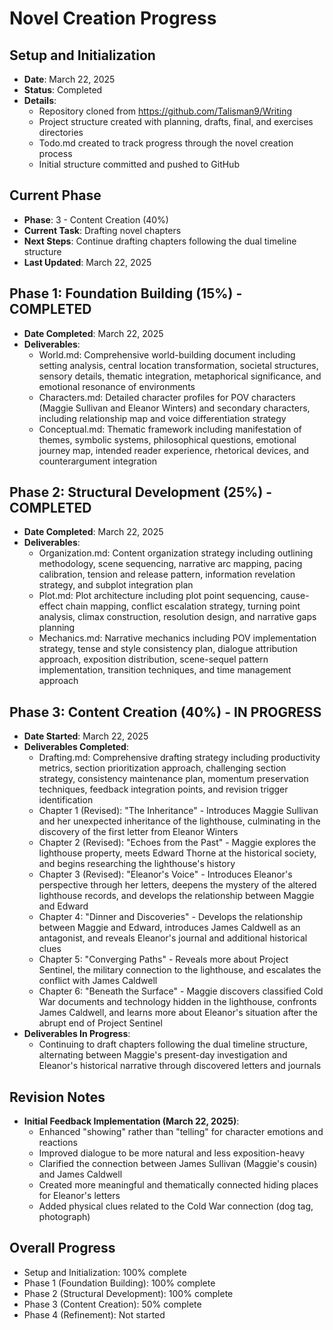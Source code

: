 # Novel Creation Progress

## Setup and Initialization
- **Date**: March 22, 2025
- **Status**: Completed
- **Details**: 
  - Repository cloned from https://github.com/Talisman9/Writing
  - Project structure created with planning, drafts, final, and exercises directories
  - Todo.md created to track progress through the novel creation process
  - Initial structure committed and pushed to GitHub

## Current Phase
- **Phase**: 3 - Content Creation (40%)
- **Current Task**: Drafting novel chapters
- **Next Steps**: Continue drafting chapters following the dual timeline structure
- **Last Updated**: March 22, 2025

## Phase 1: Foundation Building (15%) - COMPLETED
- **Date Completed**: March 22, 2025
- **Deliverables**:
  - World.md: Comprehensive world-building document including setting analysis, central location transformation, societal structures, sensory details, thematic integration, metaphorical significance, and emotional resonance of environments
  - Characters.md: Detailed character profiles for POV characters (Maggie Sullivan and Eleanor Winters) and secondary characters, including relationship map and voice differentiation strategy
  - Conceptual.md: Thematic framework including manifestation of themes, symbolic systems, philosophical questions, emotional journey map, intended reader experience, rhetorical devices, and counterargument integration

## Phase 2: Structural Development (25%) - COMPLETED
- **Date Completed**: March 22, 2025
- **Deliverables**:
  - Organization.md: Content organization strategy including outlining methodology, scene sequencing, narrative arc mapping, pacing calibration, tension and release pattern, information revelation strategy, and subplot integration plan
  - Plot.md: Plot architecture including plot point sequencing, cause-effect chain mapping, conflict escalation strategy, turning point analysis, climax construction, resolution design, and narrative gaps planning
  - Mechanics.md: Narrative mechanics including POV implementation strategy, tense and style consistency plan, dialogue attribution approach, exposition distribution, scene-sequel pattern implementation, transition techniques, and time management approach

## Phase 3: Content Creation (40%) - IN PROGRESS
- **Date Started**: March 22, 2025
- **Deliverables Completed**:
  - Drafting.md: Comprehensive drafting strategy including productivity metrics, section prioritization approach, challenging section strategy, consistency maintenance plan, momentum preservation techniques, feedback integration points, and revision trigger identification
  - Chapter 1 (Revised): "The Inheritance" - Introduces Maggie Sullivan and her unexpected inheritance of the lighthouse, culminating in the discovery of the first letter from Eleanor Winters
  - Chapter 2 (Revised): "Echoes from the Past" - Maggie explores the lighthouse property, meets Edward Thorne at the historical society, and begins researching the lighthouse's history
  - Chapter 3 (Revised): "Eleanor's Voice" - Introduces Eleanor's perspective through her letters, deepens the mystery of the altered lighthouse records, and develops the relationship between Maggie and Edward
  - Chapter 4: "Dinner and Discoveries" - Develops the relationship between Maggie and Edward, introduces James Caldwell as an antagonist, and reveals Eleanor's journal and additional historical clues
  - Chapter 5: "Converging Paths" - Reveals more about Project Sentinel, the military connection to the lighthouse, and escalates the conflict with James Caldwell
  - Chapter 6: "Beneath the Surface" - Maggie discovers classified Cold War documents and technology hidden in the lighthouse, confronts James Caldwell, and learns more about Eleanor's situation after the abrupt end of Project Sentinel
- **Deliverables In Progress**:
  - Continuing to draft chapters following the dual timeline structure, alternating between Maggie's present-day investigation and Eleanor's historical narrative through discovered letters and journals

## Revision Notes
- **Initial Feedback Implementation (March 22, 2025)**:
  - Enhanced "showing" rather than "telling" for character emotions and reactions
  - Improved dialogue to be more natural and less exposition-heavy
  - Clarified the connection between James Sullivan (Maggie's cousin) and James Caldwell
  - Created more meaningful and thematically connected hiding places for Eleanor's letters
  - Added physical clues related to the Cold War connection (dog tag, photograph)

## Overall Progress
- Setup and Initialization: 100% complete
- Phase 1 (Foundation Building): 100% complete
- Phase 2 (Structural Development): 100% complete
- Phase 3 (Content Creation): 50% complete
- Phase 4 (Refinement): Not started

